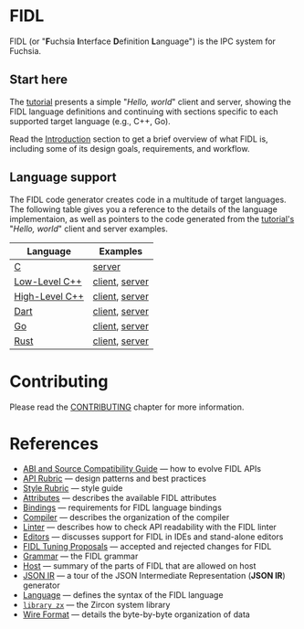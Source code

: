 # FIDL

FIDL (or "**F**uchsia **I**nterface **D**efinition **L**anguage") is the IPC system for Fuchsia.

## Start here

The [tutorial](tutorial/README.md) presents a simple "*Hello, world*" client
and server, showing the FIDL language definitions and continuing with sections
specific to each supported target language (e.g., C++, Go).

Read the [Introduction](intro/README.md) section to get a brief overview of what FIDL is,
including some of its design goals, requirements, and workflow.

## Language support

The FIDL code generator creates code in a multitude of target languages.
The following table gives you a reference to the details of the language implementaion,
as well as pointers to the code generated from the [tutorial's](tutorial/README.md)
"*Hello, world*" client and server examples.

Language                     | Examples
-----------------------------|---------------------------------------------
[C][c-lang]                  |                        [server][csrv-ex]
[Low-Level C++][llcpp-lang]  | [client][llcppcli-ex], [server][llcppsrv-ex]
[High-Level C++][hlcpp-lang] | [client][hlcppcli-ex], [server][hlcppsrv-ex]
[Dart][dart-lang]            | [client][dartcli-ex],  [server][dartsrv-ex]
[Go][go-lang]                | [client][gocli-ex],    [server][gosrv-ex]
[Rust][rust-lang]            | [client][rustcli-ex],  [server][rustsrv-ex]

# Contributing
Please read the [CONTRIBUTING](CONTRIBUTING.md) chapter for more information.

# References

* [ABI and Source Compatibility Guide](reference/abi-compat.md) &mdash; how to evolve FIDL APIs
* [API Rubric][fidl-api] &mdash; design patterns and best practices
* [Style Rubric][fidl-style] &mdash; style guide
* [Attributes](reference/attributes.md) &mdash; describes the available FIDL attributes
* [Bindings](reference/bindings.md) &mdash; requirements for FIDL language bindings
* [Compiler](reference/compiler.md) &mdash; describes the organization of the compiler
* [Linter](reference/linter.md) &mdash; describes how to check API readability with the FIDL linter
* [Editors](reference/editors.md) &mdash; discusses support for FIDL in IDEs and stand-alone editors
* [FIDL Tuning Proposals](reference/ftp/README.md) &mdash; accepted and rejected changes for FIDL
* [Grammar](reference/grammar.md) &mdash; the FIDL grammar
* [Host](reference/host.md) &mdash; summary of the parts of FIDL that are allowed on host
* [JSON IR](reference/json-ir.md) &mdash; a tour of the JSON Intermediate Representation
  (**JSON IR**) generator
* [Language](reference/language.md) &mdash; defines the syntax of the FIDL language
* [`library zx`](reference/library-zx.md) &mdash; the Zircon system library
* [Wire Format](reference/wire-format/README.md) &mdash; details the byte-by-byte organization
  of data

<!-- xrefs -->
[fidl-style]: /docs/development/languages/fidl/style.md
[fidl-api]: /docs/development/api/fidl.md

<!-- these in particular make the table manageable, and have the form:
     <language>-lang (the language part)
     <language>cli-ex (the client example)
     <language>srv-ex (the server example)
-->

[c-lang]: tutorial/tutorial-c.md#reference
[csrv-ex]: /garnet/examples/fidl/echo_server_c/

[llcpp-lang]: tutorial/bindings-llcpp.md
[llcppcli-ex]: /garnet/examples/fidl/echo_client_llcpp/
[llcppsrv-ex]: /garnet/examples/fidl/echo_server_llcpp/

[hlcpp-lang]: tutorial/tutorial-cpp.md#high_level-c_language-bindings
[hlcppcli-ex]: /garnet/examples/fidl/echo_client_cpp/
[hlcppsrv-ex]: /garnet/examples/fidl/echo_server_cpp/

[dart-lang]: /docs/development/languages/fidl/tutorial/tutorial-dart.md
[dartcli-ex]: https://fuchsia.googlesource.com/topaz/+/master/examples/fidl/echo_client_async_dart/
[dartsrv-ex]: https://fuchsia.googlesource.com/topaz/+/master/examples/fidl/echo_server_async_dart/

[go-lang]: /docs/development/languages/fidl/tutorial/tutorial-go.md
[gocli-ex]: /garnet/examples/fidl/echo_client_go/
[gosrv-ex]: /garnet/examples/fidl/echo_server_go/

[rust-lang]: /docs/development/languages/fidl/tutorial/tutorial-rust.md
[rustcli-ex]: /garnet/examples/fidl/echo_client_rust/
[rustsrv-ex]: /garnet/examples/fidl/echo_server_rust/

